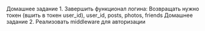 Домашнее задание 1. Завершить функционал логина: Возвращать нужно токен (вшить в токен user_id), user_id, posts, photos, friends
Домашнее задание 2. Реализовать middleware для авторизации
